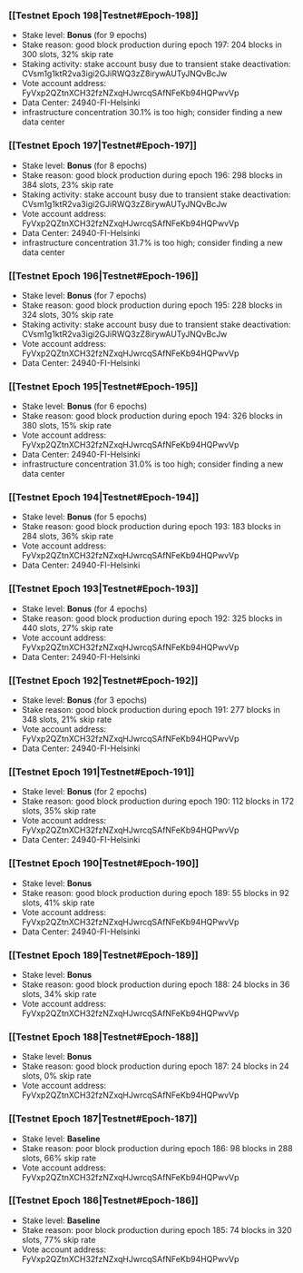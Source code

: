 ### [[Testnet Epoch 198|Testnet#Epoch-198]]
* Stake level: **Bonus** (for 9 epochs)
* Stake reason: good block production during epoch 197: 204 blocks in 300 slots, 32% skip rate
* Staking activity: stake account busy due to transient stake deactivation: CVsm1g1ktR2va3igi2GJiRWQ3zZ8irywAUTyJNQvBcJw
* Vote account address: FyVxp2QZtnXCH32fzNZxqHJwrcqSAfNFeKb94HQPwvVp
* Data Center: 24940-FI-Helsinki
* infrastructure concentration 30.1% is too high; consider finding a new data center
### [[Testnet Epoch 197|Testnet#Epoch-197]]
* Stake level: **Bonus** (for 8 epochs)
* Stake reason: good block production during epoch 196: 298 blocks in 384 slots, 23% skip rate
* Staking activity: stake account busy due to transient stake deactivation: CVsm1g1ktR2va3igi2GJiRWQ3zZ8irywAUTyJNQvBcJw
* Vote account address: FyVxp2QZtnXCH32fzNZxqHJwrcqSAfNFeKb94HQPwvVp
* Data Center: 24940-FI-Helsinki
* infrastructure concentration 31.7% is too high; consider finding a new data center
### [[Testnet Epoch 196|Testnet#Epoch-196]]
* Stake level: **Bonus** (for 7 epochs)
* Stake reason: good block production during epoch 195: 228 blocks in 324 slots, 30% skip rate
* Staking activity: stake account busy due to transient stake deactivation: CVsm1g1ktR2va3igi2GJiRWQ3zZ8irywAUTyJNQvBcJw
* Vote account address: FyVxp2QZtnXCH32fzNZxqHJwrcqSAfNFeKb94HQPwvVp
* Data Center: 24940-FI-Helsinki
### [[Testnet Epoch 195|Testnet#Epoch-195]]
* Stake level: **Bonus** (for 6 epochs)
* Stake reason: good block production during epoch 194: 326 blocks in 380 slots, 15% skip rate
* Vote account address: FyVxp2QZtnXCH32fzNZxqHJwrcqSAfNFeKb94HQPwvVp
* Data Center: 24940-FI-Helsinki
* infrastructure concentration 31.0% is too high; consider finding a new data center
### [[Testnet Epoch 194|Testnet#Epoch-194]]
* Stake level: **Bonus** (for 5 epochs)
* Stake reason: good block production during epoch 193: 183 blocks in 284 slots, 36% skip rate
* Vote account address: FyVxp2QZtnXCH32fzNZxqHJwrcqSAfNFeKb94HQPwvVp
* Data Center: 24940-FI-Helsinki
### [[Testnet Epoch 193|Testnet#Epoch-193]]
* Stake level: **Bonus** (for 4 epochs)
* Stake reason: good block production during epoch 192: 325 blocks in 440 slots, 27% skip rate
* Vote account address: FyVxp2QZtnXCH32fzNZxqHJwrcqSAfNFeKb94HQPwvVp
* Data Center: 24940-FI-Helsinki
### [[Testnet Epoch 192|Testnet#Epoch-192]]
* Stake level: **Bonus** (for 3 epochs)
* Stake reason: good block production during epoch 191: 277 blocks in 348 slots, 21% skip rate
* Vote account address: FyVxp2QZtnXCH32fzNZxqHJwrcqSAfNFeKb94HQPwvVp
* Data Center: 24940-FI-Helsinki
### [[Testnet Epoch 191|Testnet#Epoch-191]]
* Stake level: **Bonus** (for 2 epochs)
* Stake reason: good block production during epoch 190: 112 blocks in 172 slots, 35% skip rate
* Vote account address: FyVxp2QZtnXCH32fzNZxqHJwrcqSAfNFeKb94HQPwvVp
* Data Center: 24940-FI-Helsinki
### [[Testnet Epoch 190|Testnet#Epoch-190]]
* Stake level: **Bonus**
* Stake reason: good block production during epoch 189: 55 blocks in 92 slots, 41% skip rate
* Vote account address: FyVxp2QZtnXCH32fzNZxqHJwrcqSAfNFeKb94HQPwvVp
* Data Center: 24940-FI-Helsinki
### [[Testnet Epoch 189|Testnet#Epoch-189]]
* Stake level: **Bonus**
* Stake reason: good block production during epoch 188: 24 blocks in 36 slots, 34% skip rate
* Vote account address: FyVxp2QZtnXCH32fzNZxqHJwrcqSAfNFeKb94HQPwvVp
### [[Testnet Epoch 188|Testnet#Epoch-188]]
* Stake level: **Bonus**
* Stake reason: good block production during epoch 187: 24 blocks in 24 slots, 0% skip rate
* Vote account address: FyVxp2QZtnXCH32fzNZxqHJwrcqSAfNFeKb94HQPwvVp
### [[Testnet Epoch 187|Testnet#Epoch-187]]
* Stake level: **Baseline**
* Stake reason: poor block production during epoch 186: 98 blocks in 288 slots, 66% skip rate 
* Vote account address: FyVxp2QZtnXCH32fzNZxqHJwrcqSAfNFeKb94HQPwvVp
### [[Testnet Epoch 186|Testnet#Epoch-186]]
* Stake level: **Baseline**
* Stake reason: poor block production during epoch 185: 74 blocks in 320 slots, 77% skip rate 
* Vote account address: FyVxp2QZtnXCH32fzNZxqHJwrcqSAfNFeKb94HQPwvVp
